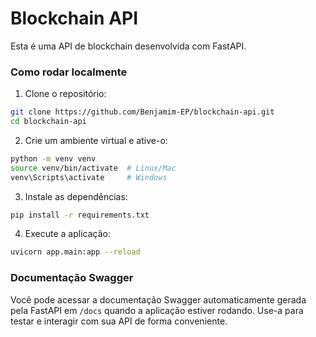 # Blockchain API

Esta é uma API de blockchain desenvolvida com FastAPI.

### Como rodar localmente

1. Clone o repositório:
```bash
git clone https://github.com/Benjamim-EP/blockchain-api.git
cd blockchain-api
```
2. Crie um ambiente virtual e ative-o:
```bash
python -m venv venv
source venv/bin/activate  # Linux/Mac
venv\Scripts\activate     # Windows
```
3. Instale as dependências:
```bash
pip install -r requirements.txt
```

4. Execute a aplicação:
```bash
uvicorn app.main:app --reload
```

### Documentação Swagger
Você pode acessar a documentação Swagger automaticamente gerada pela FastAPI em `/docs` quando a aplicação estiver rodando. Use-a para testar e interagir com sua API de forma conveniente.
